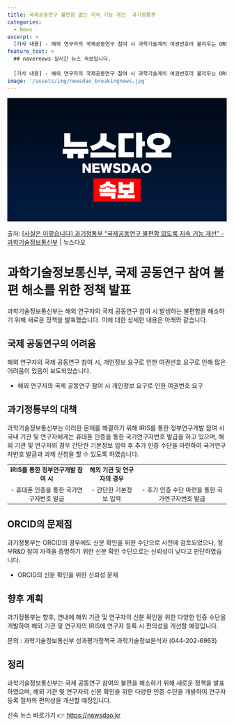 ```yaml
---
title: 국제공동연구 불편함 없는 지속 기능 개선  과기정통부
categories:
  - News
excerpt: >
  [기사 내용] - 해외 연구자의 국제공동연구 참여 시 과학기술계의 여권번호라 불리우는 ORCID가 있음에도 …
feature_text: >
  ## navernews 실시간 뉴스 속보입니다.

  [기사 내용] - 해외 연구자의 국제공동연구 참여 시 과학기술계의 여권번호라 불리우는 ORCID가 있음에도 …
image: '/assets/img/newsdao_breakingnews.jpg'
---
```


![뉴스다오 속보](/assets/img/newsdao_breakingnews.jpg)

<p>출처: <a href="https://newsdao.kr/3594" rel="dofollow">[사실은 이렇습니다] 과기정통부 “국제공동연구 불편함 없도록 지속 기능 개선” - 과학기술정보통신부</a> | 뉴스다오</p>

<h1>과학기술정보통신부, 국제 공동연구 참여 불편 해소를 위한 정책 발표</h1>

과학기술정보통신부는 해외 연구자의 국제 공동연구 참여 시 발생하는 불편함을 해소하기 위해 새로운 정책을 발표했습니다. 이에 대한 상세한 내용은 아래와 같습니다.

<h2>국제 공동연구의 어려움</h2>
<p data-ke-size="size16">해외 연구자의 국제 공동연구 참여 시, 개인정보 요구로 인한 여권번호 요구로 인해 많은 어려움이 있음이 보도되었습니다.</p>
<ul>
  <li>해외 연구자의 국제 공동연구 참여 시 개인정보 요구로 인한 여권번호 요구</li>
</ul>

<h2>과기정통부의 대책</h2>
<p data-ke-size="size16">과학기술정보통신부는 이러한 문제를 해결하기 위해 IRIS를 통한 정부연구개발 참여 시 국내 기관 및 연구자에게는 휴대폰 인증을 통한 국가연구자번호 발급을 하고 있으며, 해외 기관 및 연구자의 경우 간단한 기본정보 입력 후 추가 인증 수단을 마련하여 국가연구자번호 발급과 과제 신청을 할 수 있도록 하였습니다.</p>
<table>
  <tr>
    <td style="text-align: center; height: 17px;"><b>IRIS를 통한 정부연구개발 참여 시</b></td>
    <td style="text-align: center; height: 17px;"><b>해외 기관 및 연구자의 경우</b></td>
  </tr>
  <tr>
    <td style="text-align: center; height: 17px;">- 휴대폰 인증을 통한 국가연구자번호 발급</td>
    <td style="text-align: center; height: 17px;">- 간단한 기본정보 입력</td>
    <td style="text-align: center; height: 17px;">- 추가 인증 수단 마련을 통한 국가연구자번호 발급</td>
  </tr>
</table>

<h2>ORCID의 문제점</h2>
<p data-ke-size="size16">과기정통부는 ORCID의 경우에도 신분 확인을 위한 수단으로 사전에 검토되었으나, 정부R&D 참여 자격을 증명하기 위한 신분 확인 수단으로는 신뢰성이 낮다고 판단하였습니다.</p>
<ul>
  <li>ORCID의 신분 확인을 위한 신뢰성 문제</li>
</ul>

<h2>향후 계획</h2>
<p data-ke-size="size16">과기정통부는 향후, 연내에 해외 기관 및 연구자의 신분 확인을 위한 다양한 인증 수단을 개발하여 해외 기관 및 연구자의 IRIS에 연구자 등록 시 편의성을 개선할 예정입니다.</p>
<p data-ke-size="size16">문의 : 과학기술정보통신부 성과평가정책국 과학기술정보분석과 (044-202-6963)</p>

<h2>정리</h2>
<p data-ke-size="size16">과학기술정보통신부는 국제 공동연구 참여의 불편을 해소하기 위해 새로운 정책을 발표하였으며, 해외 기관 및 연구자의 신분 확인을 위한 다양한 인증 수단을 개발하여 연구자 등록 절차의 편의성을 개선할 예정입니다.</p>

신속 뉴스 바로가기 👉 <a href="https://newsdao.kr" rel="dofollow">https://newsdao.kr</a>


